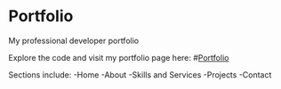 # Portfolio
My professional developer portfolio

Explore the code and visit my portfolio page here:
#[Portfolio](https://sloan-crawford-professional-portfolio.netlify.app)

Sections include:
-Home
-About
-Skills and Services
-Projects
-Contact
